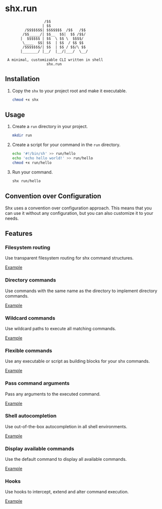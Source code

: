 # shx.run

```text
                  /$$
                 | $$
         /$$$$$$$| $$$$$$$  /$$   /$$
        /$$_____/| $$__  $$|  $$ /$$/
       |  $$$$$$ | $$  \ $$ \  $$$$/
        \____  $$| $$  | $$  / $$ $$
        /$$$$$$$/| $$  | $$ / $$/\ $$
       |_______/ |__/  |__/|___/  \__/

 A minimal, customizable CLI written in shell
                   shx.run
```

## Installation

1. Copy the `shx` to your project root and make it executable.

    ```sh
    chmod +x shx
    ```

## Usage

1. Create a `run` directory in your project.

    ```sh
    mkdir run
    ```

2. Create a script for your command in the `run` directory.

    ```sh
    echo '#!/bin/sh' >> run/hello
    echo 'echo hello world!' >> run/hello
    chmod +x run/hello
    ```

3. Run your command.

    ```sh
    shx run/hello
    ```

## Convention over Configuration

Shx uses a convention over configuration approach. This means that
you can use it without any configuration, but you can also customize it to your
needs.

## Features

### Filesystem routing

Use transparent filesystem routing for shx command structures.

[Example](examples/filesystem-routing/README.md)

### Directory commands

Use commands with the same name as the directory to implement directory commands.

[Example](examples/directory-commands/README.md)

### Wildcard commands

Use wildcard paths to execute all matching commands.

[Example](examples/wildcard-commands/README.md)

### Flexible commands

Use any executable or script as building blocks for your shx commands.

[Example](examples/basic/README.md)

### Pass command arguments

Pass any arguments to the executed command.

[Example](examples/pass-command-arguments/README.md)

### Shell autocompletion

Use out-of-the-box autocompletion in all shell environments.

[Example](examples/shell-autocompletion/README.md)

### Display available commands

Use the default command to display all available commands.

[Example](examples/display-available-commands/README.md)

### Hooks

Use hooks to intercept, extend and alter command execution.

[Example](examples/hooks/README.md)

